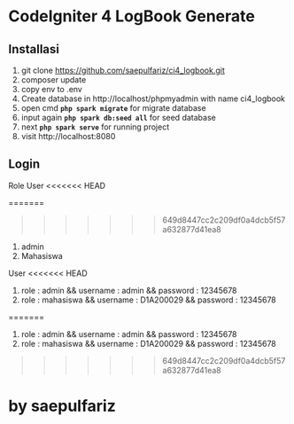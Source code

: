 # CodeIgniter 4 LogBook Generate

## Installasi

1. git clone https://github.com/saepulfariz/ci4_logbook.git
2. composer update
3. copy env to .env
4. Create database in http://localhost/phpmyadmin with name ci4_logbook
5. open cmd **`php spark migrate`** for migrate database
6. input again **`php spark db:seed all`** for seed database
7. next **`php spark serve`** for running project
8. visit http://localhost:8080

## Login

Role User
<<<<<<< HEAD

=======
>>>>>>> 649d8447cc2c209df0a4dcb5f57a632877d41ea8
1. admin
2. Mahasiswa

User
<<<<<<< HEAD

1. role : admin && username : admin && password : 12345678
2. role : mahasiswa && username : D1A200029 && password : 12345678

=======
1. role : admin && username : admin && password : 12345678
2. role : mahasiswa && username : D1A200029 && password : 12345678


>>>>>>> 649d8447cc2c209df0a4dcb5f57a632877d41ea8
# by saepulfariz
